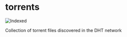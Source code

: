 torrents 
========
![Indexed](https://img.shields.io/badge/indexed-76008-blue)

Collection of torrent files discovered in the DHT network
